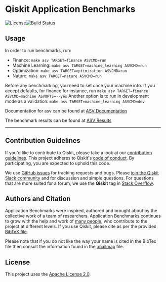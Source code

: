 # Qiskit Application Benchmarks

[![License](https://img.shields.io/github/license/Qiskit/qiskit-app-benchmarks.svg?style=popout-square)](https://opensource.org/licenses/Apache-2.0)[![Build Status](https://github.com/Qiskit/qiskit-app-benchmarks/workflows/Application%20Benchmarks%20Tests/badge.svg?branch=main)](https://github.com/Qiskit/qiskit-app-benchmarks/actions?query=workflow%3A"Application%20Benchmarks%20Tests"+branch%3Amain+event%3Apush)

## Usage

In order to run benchmarks, run:

* Finance: `make asv TARGET=finance ASVCMD=run`
* Machine Learning: `make asv TARGET=machine_learning ASVCMD=run`
* Optimization: `make asv TARGET=optimization ASVCMD=run`
* Nature: `make asv TARGET=nature ASVCMD=run`

Before any benchmarking, you need to set once your machine info.
If you accept defaults, for finance for instance, run `make asv TARGET=finance ASVCMD=machine ASVOPTS=--yes`
Another option is to run in development mode as a validation: `make asv TARGET=machine_learning ASVCMD=dev`

Documentation for asv can be found at [ASV Documentation](https://asv.readthedocs.io/en/stable/)

The benchmark results can be found at [ASV Results](https://qiskit.github.io/qiskit-app-benchmarks/)

----------------------------------------------------------------------------------------------------

## Contribution Guidelines

If you'd like to contribute to Qiskit, please take a look at our
[contribution guidelines](./CONTRIBUTING.md).
This project adheres to Qiskit's [code of conduct](./CODE_OF_CONDUCT.md).
By participating, you are expected to uphold this code.

We use [GitHub issues](https://github.com/Qiskit/qiskit-app-benchmarks/issues) for tracking requests and bugs. Please
[join the Qiskit Slack community](https://ibm.co/joinqiskitslack)
and for discussion and simple questions.
For questions that are more suited for a forum, we use the **Qiskit** tag in [Stack Overflow](https://stackoverflow.com/questions/tagged/qiskit).

## Authors and Citation

Application Benchmarks were inspired, authored and brought about by the collective work of a team of researchers.
Application Benchmarks continues to grow with the help and work of
[many people](https://github.com/Qiskit/qiskit-app-benchmarks/graphs/contributors), who contribute
to the project at different levels.
If you use Qiskit, please cite as per the provided
[BibTeX file](https://github.com/Qiskit/qiskit/blob/master/Qiskit.bib).

Please note that if you do not like the way your name is cited in the BibTex file then consult
the information found in the [.mailmap](https://github.com/Qiskit/qiskit-app-benchmarks/blob/main/.mailmap)
file.

## License

This project uses the [Apache License 2.0](LICENSE.txt).

                                                                          
